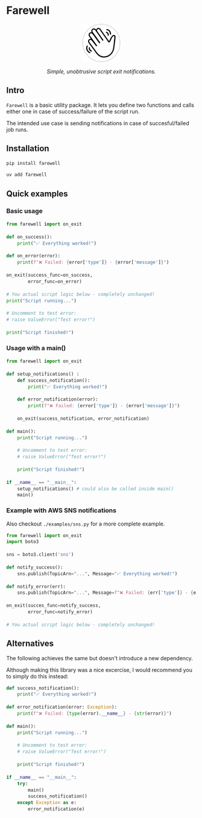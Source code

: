 # Farewell

<p align="center">
    <a href="https://dmschauer.github.io/farewell">
        <img src="img/farewell_icon_white_border.png" style="padding: 0px 10px; width: 100px;"/>
    </a>
</p>
<p align="center">
    <em>
    Simple, unobtrusive script exit notifications.
    </em>
</p>

## Intro

`Farewell` is a basic utility package. It lets you define two functions and calls either one in case of success/failure of the script run.

The intended use case is sending notifications in case of succesful/failed job runs.


## Installation

```python
pip install farewell
```

```python
uv add farewell
```

## Quick examples

### Basic usage

```python
from farewell import on_exit

def on_success():
    print("✅ Everything worked!")

def on_error(error):
    print(f"❌ Failed: {error['type']} - {error['message']}")

on_exit(success_func=on_success,
        error_func=on_error)

# You actual script logic below - completely unchanged!
print("Script running...")

# Uncomment to test error:
# raise ValueError("Test error!")

print("Script finished!")
```

### Usage with a main()

```python
from farewell import on_exit

def setup_notifications() :
    def success_notification():
        print("✅ Everything worked!")
    
    def error_notification(error):
        print(f"❌ Failed: {error['type']} - {error['message']}")

    on_exit(success_notification, error_notification)

def main():
    print("Script running...")
    
    # Uncomment to test error:
    # raise ValueError("Test error!")
    
    print("Script finished!")

if __name__ == "__main__":
    setup_notifications() # could also be called inside main()
    main()
```

### Example with AWS SNS notifications

Also checkout `./examples/sns.py` for a more complete example.

```python
from farewell import on_exit
import boto3

sns = boto3.client('sns')

def notify_success():
    sns.publish(TopicArn="...", Message="✅ Everything worked!")

def notify_error(err):
    sns.publish(TopicArn="...", Message=f"❌ Failed: {err['type']} - {err['message']}")

on_exit(succes_func=notify_success,
        error_func=notify_error)

# You actual script logic below - completely unchanged!
```

## Alternatives

The following achieves the same but doesn't introduce a new dependency.

Although making this library was a nice excercise, I would recommend you to simply do this instead:

```python
def success_notification():
    print("✅ Everything worked!")

def error_notification(error: Exception):
    print(f"❌ Failed: {type(error).__name__} - {str(error)}")

def main():
    print("Script running...")
    
    # Uncomment to test error:
    # raise ValueError("Test error!")
    
    print("Script finished!")

if __name__ == "__main__":
    try:
        main()
        success_notification()
    except Exception as e:
        error_notification(e)

```
